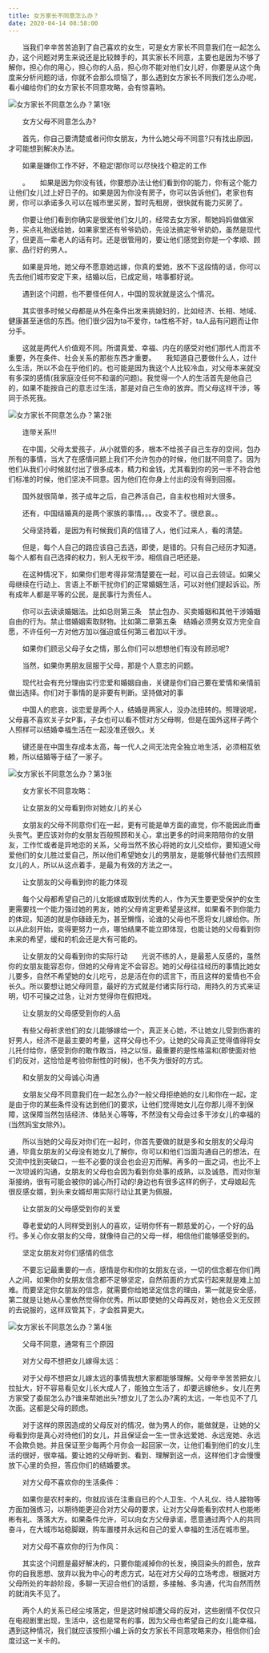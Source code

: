 ```yaml
---
title: 女方家长不同意怎么办？
date: 2020-04-14 08:58:00
---
```




　　当我们辛辛苦苦追到了自己喜欢的女生，可是女方家长不同意我们在一起怎么办，这个问题对男生来说还是比较棘手的，其实家长不同意，主要也是因为不够了解你，担心你的用心，担心你的人品，担心你不能对他们女儿好，你要是从这个角度来分析问题的话，你就不会那么烦恼了，那么遇到女方家长不同我们怎么办呢，看小编给你们的女方家长不同意攻略，会有惊喜哟。

![女方家长不同意怎么办？第1张](/img/f323b635a2dcf55aa668571f7748b270.jpg)

　　女方父母不同意怎么办?

　　首先，你自己要清楚或者问你女朋友，为什么她父母不同意?只有找出原因，才可能想到解决办法。

　　如果是嫌你工作不好，不稳定!那你可以尽快找个稳定的工作

　　。　　如果是因为你没有钱，你要想办法让他们看到你的能力，你有这个能力让他们女儿过上好日子的。如果是因为你没有房子，你可以告诉他们，老家也有房，你可以承诺多久可以在城市里买房，暂时先租房，很快就有能力买房了。

　　你要让他们看到你确实是很爱他们女儿的，经常去女方家，帮她妈妈做做家务，买点礼物送给她，如果家里还有爷爷奶奶，先设法搞定爷爷奶奶，虽然是现代了，但更高一辈老人的话有时。还是很管用的，要让他们感觉到你是一个孝顺、顾家、品行好的男人。

　　如果是异地，她父母不愿意她远嫁，你真的爱她，放不下这段情的话，你可以先去他们城市安定下来，结婚以后，已成定局，啥事都好说。

　　遇到这个问题，也不要怪任何人，中国的现状就是这么个情况。

　　其实很多时候父母都是从外在条件出发来挑媳妇的，比如经济、长相、地域、健康甚至迷信的东西。他们很少因为ta不爱你，ta性格不好，ta人品有问题而让你分手。

　　这就是两代人价值观不同。所谓真爱、幸福、内在的感受对他们那代人而言不重要，外在条件、社会关系的那些东西才重要。　　我知道自己要做什么人，过什么生活，所以不会在乎他们的。也可能是因为我这个人比较冷血，对父母本来就没有多深的感情(我家庭没任何不和谐的问题)。我觉得一个人的生活首先是他自己的，如果不能按自己的意志过生活，那是对自己生命的放弃。而父母这样干涉，等同于杀死我。

![女方家长不同意怎么办？第2张](/img/bd57ce7734c60c140726da5150d5a163.jpg)

　　连带关系!!!

　　在中国，父母太爱孩子，从小就管的多，根本不给孩子自己生存的空间，包办所有的事情，当大了在感情问题上我们不允许包办的时候，他们就不同意了。因为他们从我们小时候就付出了很多成本，精力和金钱，尤其看到你的另一半不符合他们标准的时候，他们坚决不同意。因为他们在你身上付出的没有得到回报。

　　国外就很简单，孩子成年之后，自己养活自己，自主权也相对大很多。

　　还有，中国结婚真的是两个家族的事情。。。改变不了。很悲哀。。

　　父母坚持着，是因为有时候我们真的信错了人，他们过来人，看的清楚。

　　但是，每个人自己的路应该自己去选，即使，是错的。只有自己经历才知道。每个人都有自己选择的权力，别人无权干涉。相信自己吧还是。

　　在这种情况下，如果你们思考得非常清楚要在一起，可以自己去领证。如果父母继续在行动上、言语上不断干扰你们的正常婚姻生活，可以对他们提起诉讼。所有成年人都是平等的公民，是民事行为责任人。

　　你可以去读读婚姻法。比如总则第三条　禁止包办、买卖婚姻和其他干涉婚姻自由的行为。禁止借婚姻索取财物。比如第二章第五条　结婚必须男女双方完全自愿，不许任何一方对他方加以强迫或任何第三者加以干涉。

　　如果你们顾忌父母子女之情，那么你们可以想想他们有没有顾忌呢?

　　当然，如果你男朋友屈服于父母，那是个人意志的问题。

　　现代社会有充分理由实行恋爱和婚姻自由，关键是你们自己要在爱情和亲情前做出选择。你们对于事情的是非要有判断。坚持做对的事

　　中国人的悲哀，谈恋爱是两个人，结婚是两家人，没办法扭转的。照理说呢，父母喜不喜欢关子女P事，子女也可以看不惯对方父母啊，但是在国外这样子两个人照样可以结婚幸福生活在一起没准还很久。关

　　键还是在中国生存成本太高，每一代人之间无法完全独立地生活，必须相互依赖，所以结婚等于结了一家子。

![女方家长不同意怎么办？第3张](/img/261a8910aa6955ec8865aad2ff4c843c.jpg)

　　女方家长不同意攻略：

　　让女朋友的父母看到你对她女儿的关心

　　女朋友的父母不同意你们在一起，更有可能是单方面的直觉，你不能因此而垂头丧气。更应该对你的女朋友百般照顾和关心，拿出更多的时间来陪陪你的女朋友，工作忙或者是异地恋的关系，父母当然不放心将她的女儿交给你，要知道父母爱他们的女儿胜过爱自己，所以他们希望她女儿的男朋友，是能够代替他们去照顾女儿的人，所以从这点着手，是最为有效的方法之一。

　　让女朋友的父母看到你的能力体现

　　每个父母都希望自己的儿女能嫁或取到优秀的人，作为天生要更受保护的女生更需要找一个能力强过她的男友，她的父母肯定更希望是这样。如果看不到你能力的体现，知道的就是你碌碌无为，甚至懒惰，论谁的父母也不愿将女儿嫁给你。所以从此刻开始，变得更努力一点，哪怕结果不能立即体现，也能让她的父母看到你未来的希望，缓和的机会还是大有可能的。

　　让女朋友的父母看到你的实际行动　　光说不练的人，是最惹人反感的，虽然你的女朋友能容忍你，但她的父母肯定不会容忍。她的父母往往经历的事情比她女儿要多，自然不希望她的女儿吃亏，总是活在你的谎言下，而且这样的爱情也不会长久。所以要想让她父母同意，最好的方式就是付诸实际行动，用持久的方式来证明，切不可操之过急，让对方觉得你在假把戏。

　　让女朋友的父母感受到你的人品

　　有些父母祈求他们的女儿能够嫁给一个，真正关心她，不让她女儿受到伤害的好男人，经济不是最主要的考量，这样父母也不少。让她的父母真正觉得值得将女儿托付给你，感受到你的敢作敢当，持之以恒，最重要的是性格温和(即使面对他们的反对，这恰恰是考验你耐性的时候)，也不失为很好的方式。

　　和女朋友的父母诚心沟通

　　女朋友父母不同意我们在一起怎么办?一般父母拒绝她的女儿和你在一起，定是由于你的某些条件没有达到他们的要求，让他们觉得她女儿在你那儿得不到保障，这保障当然包括经济、体贴关心等等，不然没有父母会过多干涉女儿的幸福的(当然妈宝女除外)。

　　所以当她的父母反对你们在一起时，你首先要做的就是多和女朋友的父母沟通，毕竟女朋友的父母没有她女儿了解你，你可以和他们当面沟通自己的想法，在交流中找到突破口，一些不必要的误会也会迎刃而解。再多的一面之词，也比不上一次坦诚的沟通，女朋友的父母也会因为看到你处事的成熟，以及诚恳，而对你渐渐接纳，很有可能会被你的诚心所打动的!身边也有很多这样的例子，丈母娘起先很反感女婿，到头来女婿却用实际行动让其更为佩服。

　　让女朋友的父母感受到你的关爱

　　尊老爱幼的人同样受到别人的喜欢，证明你怀有一颗慈爱的心，一个好的品行。多关心你女朋友的父母，就像待自己的父母一样，相信他们能够感受到的。

　　坚定女朋友对你们感情的信念

　　不要忘记最重要的一点，感情是你和你的女朋友在谈，一切的信念都在你们两人之间，如果你的女朋友信念都不足够坚定，自然前面的方式实行起来就是难上加难。而要坚定你女朋友的信念，就需要你给她坚定信念的理由，第一就是安全感，第二就是让她从心里依然觉得你优秀。所以即使她的父母再反对，她也会义无反顾的去说服的，这样双管其下，才会胜算更大。

![女方家长不同意怎么办？第4张](/img/8195a52a8952ac0a4cce26d2a7f82ecb.jpg)

　　父母不同意，通常有三个原因

　　对方父母不想把女儿嫁得太远：

　　对于父母不想把女儿嫁太远的事情我想大家都能够理解。父母辛辛苦苦把女儿拉扯大，好不容易看见女儿长大成人了，能独立生活了，却要远嫁他乡。女儿在男方家受了委屈怎么办?谁来帮她出头?想女儿了怎么办?离的太远，一年也见不了几次面。这都是父母的顾虑。

　　对于这样的原因造成的父母反对的情况，做为男人的你，能做就是，让她的父母看到你是真心对待他们的女儿，并且保证会一生一世永远爱她、永远宠她、永远不会欺负她。并且保证至少每两个月你会一起回家一次，让他们看到他们的女儿生活的很好，很幸福。要让她的父母听到、看到、理解到这一点，这样他们才会慢慢放下心里的负担，答应你们的结婚要求。

　　对方父母不喜欢你的生活条件：

　　如果你是农村来的，你就应该在注重自已的个人卫生、个人礼仪、待人接物等方面加强练习，以期待能更迎合对方父母的要求，让对方父母能看到农村人也能彬彬有礼、落落大方。如果条件允许，可以向女方父母承诺，愿意通过两个人的共同奋斗，在大城市站稳脚跟，购车置楼并永远和自己的爱人幸福的生活在城市里。

　　对方父母不喜欢你的行为作风：

　　其实这个问题是最好解决的，只要你能减掉你的长发，换回染头的颜色，放弃你的自我思想、放弃以我为中心的考虑方式，站在对方父母的立场考虑，根据对方父母所处的年龄阶段，多聊一天迎合他们的话题，多接触、多沟通，代沟自然而然的就消失不见了。

　　两个人的关系已经尘埃落定，但是这时候却遭父母的反对，这些剧情不仅仅只在电视剧里出现，生活中，这也是常有的事，因为父母也希望自己的女儿能幸福，遇到这种情况，我们就应该按照小编上诉的女方家长不同意攻略来办，相信你们会度过这一关卡的。